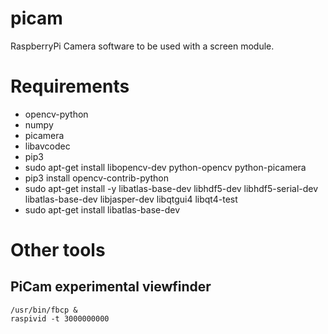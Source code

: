 # picam
RaspberryPi Camera software to be used with a screen module.

# Requirements
- opencv-python
- numpy
- picamera
- libavcodec
- pip3
- sudo apt-get install libopencv-dev python-opencv python-picamera
- pip3 install opencv-contrib-python
- sudo apt-get install -y libatlas-base-dev libhdf5-dev libhdf5-serial-dev libatlas-base-dev libjasper-dev  libqtgui4  libqt4-test
- sudo apt-get install libatlas-base-dev

# Other tools
## PiCam experimental viewfinder
```
/usr/bin/fbcp &
raspivid -t 3000000000
```

